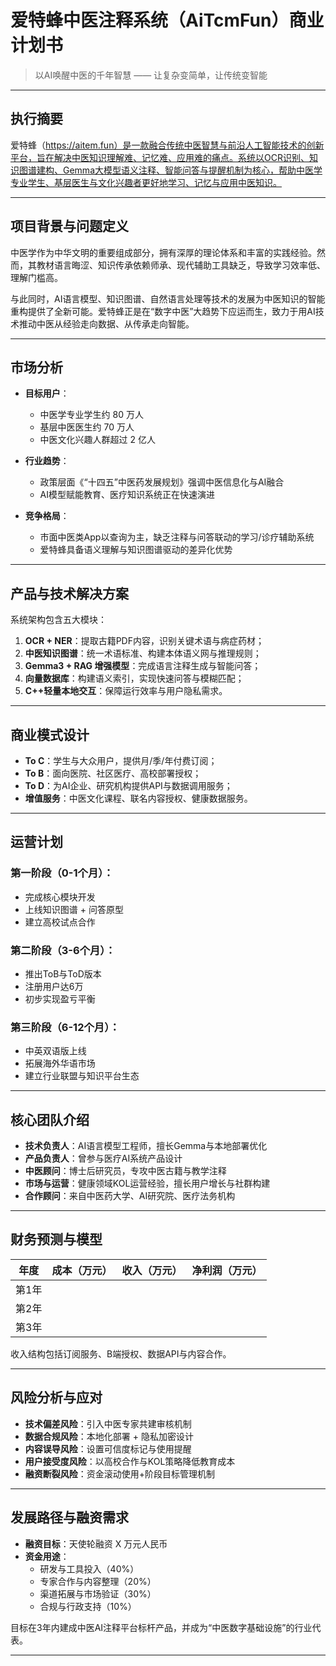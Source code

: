 # 爱特蜂中医注释系统（AiTcmFun）商业计划书

> 以AI唤醒中医的千年智慧 —— 让复杂变简单，让传统变智能

---

## 执行摘要

爱特蜂（https://aitem.fun）是一款融合传统中医智慧与前沿人工智能技术的创新平台，旨在解决中医知识理解难、记忆难、应用难的痛点。系统以OCR识别、知识图谱建构、Gemma大模型语义注释、智能问答与提醒机制为核心，帮助中医学专业学生、基层医生与文化兴趣者更好地学习、记忆与应用中医知识。

---

## 项目背景与问题定义

中医学作为中华文明的重要组成部分，拥有深厚的理论体系和丰富的实践经验。然而，其教材语言晦涩、知识传承依赖师承、现代辅助工具缺乏，导致学习效率低、理解门槛高。

与此同时，AI语言模型、知识图谱、自然语言处理等技术的发展为中医知识的智能重构提供了全新可能。爱特蜂正是在“数字中医”大趋势下应运而生，致力于用AI技术推动中医从经验走向数据、从传承走向智能。

---

## 市场分析

- **目标用户**：
  - 中医学专业学生约 80 万人
  - 基层中医医生约 70 万人
  - 中医文化兴趣人群超过 2 亿人

- **行业趋势**：
  - 政策层面《“十四五”中医药发展规划》强调中医信息化与AI融合
  - AI模型赋能教育、医疗知识系统正在快速演进

- **竞争格局**：
  - 市面中医类App以查询为主，缺乏注释与问答联动的学习/诊疗辅助系统
  - 爱特蜂具备语义理解与知识图谱驱动的差异化优势

---

## 产品与技术解决方案

系统架构包含五大模块：

1. **OCR + NER**：提取古籍PDF内容，识别关键术语与病症药材；
2. **中医知识图谱**：统一术语标准、构建本体语义网与推理规则；
3. **Gemma3 + RAG 增强模型**：完成语言注释生成与智能问答；
4. **向量数据库**：构建语义索引，实现快速问答与模糊匹配；
5. **C++轻量本地交互**：保障运行效率与用户隐私需求。

---

## 商业模式设计

- **To C**：学生与大众用户，提供月/季/年付费订阅；
- **To B**：面向医院、社区医疗、高校部署授权；
- **To D**：为AI企业、研究机构提供API与数据调用服务；
- **增值服务**：中医文化课程、联名内容授权、健康数据服务。

---

## 运营计划

### 第一阶段（0-1个月）：
- 完成核心模块开发
- 上线知识图谱 + 问答原型
- 建立高校试点合作

### 第二阶段（3-6个月）：
- 推出ToB与ToD版本
- 注册用户达6万
- 初步实现盈亏平衡

### 第三阶段（6-12个月）：
- 中英双语版上线
- 拓展海外华语市场
- 建立行业联盟与知识平台生态

---

## 核心团队介绍

- **技术负责人**：AI语言模型工程师，擅长Gemma与本地部署优化
- **产品负责人**：曾参与医疗AI系统产品设计
- **中医顾问**：博士后研究员，专攻中医古籍与教学注释
- **市场与运营**：健康领域KOL运营经验，擅长用户增长与社群构建
- **合作顾问**：来自中医药大学、AI研究院、医疗法务机构

---

## 财务预测与模型

| 年度        | 成本（万元） | 收入（万元） | 净利润（万元） |
|-------------|---------------|---------------|-----------------|
| 第1年       |        |            |             |
| 第2年       |            |            |             |
| 第3年       |            |            |              |

收入结构包括订阅服务、B端授权、数据API与内容合作。

---

## 风险分析与应对

- **技术偏差风险**：引入中医专家共建审核机制
- **数据合规风险**：本地化部署 + 隐私加密设计
- **内容误导风险**：设置可信度标记与使用提醒
- **用户接受度风险**：以高校合作与KOL策略降低教育成本
- **融资断裂风险**：资金滚动使用+阶段目标管理机制

---

## 发展路径与融资需求

- **融资目标**：天使轮融资 X 万元人民币
- **资金用途**：
  - 研发与工具投入（40%）
  - 专家合作与内容整理（20%）
  - 渠道拓展与市场验证（30%）
  - 合规与行政支持（10%）

目标在3年内建成中医AI注释平台标杆产品，并成为“中医数字基础设施”的行业代表。

---

